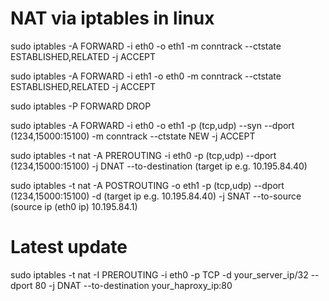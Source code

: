 # NAT via iptables in linux

sudo iptables -A FORWARD -i eth0 -o eth1 -m conntrack --ctstate ESTABLISHED,RELATED -j ACCEPT

sudo iptables -A FORWARD -i eth1 -o eth0 -m conntrack --ctstate ESTABLISHED,RELATED -j ACCEPT

sudo iptables -P FORWARD DROP






sudo iptables -A FORWARD -i eth0 -o eth1 -p (tcp,udp) --syn --dport (1234,15000:15100) -m conntrack --ctstate NEW -j ACCEPT

sudo iptables -t nat -A PREROUTING -i eth0 -p (tcp,udp) --dport (1234,15000:15100) -j DNAT --to-destination (target ip e.g. 10.195.84.40)

sudo iptables -t nat -A POSTROUTING -o eth1 -p (tcp,udp) --dport (1234,15000:15100) -d (target ip e.g. 10.195.84.40) -j SNAT --to-source (source ip (eth0 ip) 10.195.84.1)


# Latest update

sudo iptables -t nat -I PREROUTING -i eth0 -p TCP -d your_server_ip/32 --dport 80 -j DNAT --to-destination your_haproxy_ip:80
